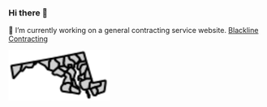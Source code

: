 ### Hi there 👋

🔭 I’m currently working on a general contracting service website. [Blackline Contracting](https://blackline.joshuagarvey.com/)

<img src="/images/md.svg" alt="Alt text" width="200" height="100">

<!--
**Jgar514/Jgar514** is a ✨ _special_ ✨ repository because its `README.md` (this file) appears on your GitHub profile.

Here are some ideas to get you started:

- 🔭 I’m currently working on ...
- 🌱 I’m currently learning ...
- 👯 I’m looking to collaborate on ...
- 🤔 I’m looking for help with ...
- 💬 Ask me about ...
- 📫 How to reach me: ...
- 😄 Pronouns: ...
- ⚡ Fun fact: ...
-->
